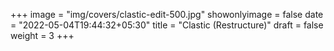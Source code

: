 +++
image = "img/covers/clastic-edit-500.jpg"
showonlyimage = false
date = "2022-05-04T19:44:32+05:30"
title = "Clastic (Restructure)"
draft = false
weight = 3
+++


<!--more-->

